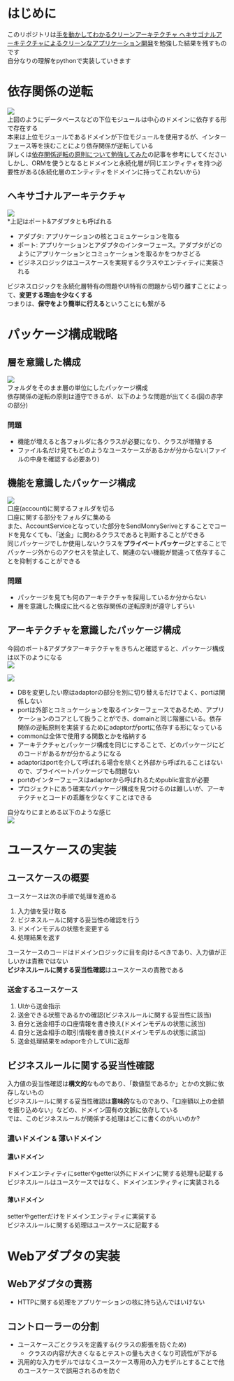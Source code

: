 # はじめに
このリポジトリは[手を動かしてわかるクリーンアーキテクチャ ヘキサゴナルアーキテクチャによるクリーンなアプリケーション開発](https://book.impress.co.jp/books/1123101096)を勉強した結果を残すものです  
自分なりの理解をpythonで実装していきます

# 依存関係の逆転
![](./images/クリーンアーキテクチャの概念.PNG)  
上図のようにデータベースなどの下位モジュールは中心のドメインに依存する形で存在する  
本来は上位モジュールであるドメインが下位モジュールを使用するが、インターフェース等を挟むことにより依存関係が逆転している  
詳しくは[依存関係逆転の原則について勉強してみた](https://qiita.com/maru3745/items/0e09365c9848f849de4f)の記事を参考にしてください  
しかし、ORMを使うとなるとドメインと永続化層が同じエンティティを持つ必要性がある(永続化層のエンティティをドメインに持ってこれないから)  
## ヘキサゴナルアーキテクチャ
![](./images/ヘキサゴナルアーキテクチャ.PNG)  
*上記はポート&アダプタとも呼ばれる
- アダプタ: アプリケーションの核とコミュケーションを取る
- ポート: アプリケーションとアダプタのインターフェース。アダプタがどのようにアプリケーションとコミュケーションを取るかをつかさどる
- ビジネスロジックはユースケースを実現するクラスやエンティティに実装される

ビジネスロジックを永続化層特有の問題やUI特有の問題から切り離すことによって、**変更する理由を少なくする**  
つまりは、**保守をより簡単に行える**ということにも繋がる  

# パッケージ構成戦略
## 層を意識した構成
![](./images/層を意識したパッケージ構成.PNG)  
フォルダをそのまま層の単位にしたパッケージ構成  
依存関係の逆転の原則は遵守できるが、以下のような問題が出てくる(図の赤字の部分)  
### 問題
- 機能が増えると各フォルダに各クラスが必要になり、クラスが増殖する
- ファイル名だけ見てもどのようなユースケースがあるかが分からない(ファイルの中身を確認する必要あり)  

## 機能を意識したパッケージ構成
![](./images/機能を意識したパッケージ構成.PNG)  
口座(account)に関するフォルダを切る  
口座に関する部分をフォルダに集める  
また、AccountServiceとなっていた部分をSendMonrySeriveとすることでコードを見なくても、「送金」に関わるクラスであると判断することができる  
同じパッケージでしか使用しないクラスを**プライベートパッケージ**とすることでパッケージ外からのアクセスを禁止して、関連のない機能が間違って依存することを抑制することができる  
### 問題
- パッケージを見ても何のアーキテクチャを採用しているか分からない
- 層を意識した構成に比べると依存関係の逆転原則が遵守しずらい

## アーキテクチャを意識したパッケージ構成
今回のポート&アダプタアーキテクチャをきちんと確認すると、パッケージ構成は以下のようになる  
![](./images/ドメインサービスを用いたヘキサゴナルアーキテクチャ.PNG)  
  
![](./images/アーキテクチャを意識したパッケージ構成.PNG)  

- DBを変更したい際はadaptorの部分を別に切り替えるだけでよく、portは関係しない
- portは外部とコミュケーションを取るインターフェースであるため、アプリケーションのコアとして扱うことができ、domainと同じ階層にいる。依存関係の逆転原則を実装するためにadaptorがportに依存する形になっている
- commonは全体で使用する関数とかを格納する
- アーキテクチャとパッケージ構成を同じにすることで、どのパッケージにどのコードがあるかが分かるようになる
- adaptorはportを介して呼ばれる場合を除くと外部から呼ばれることはないので、プライベートパッケージでも問題ない
- portのインターフェースはadaptorから呼ばれるためpublic宣言が必要
- プロジェクトにあう確実なパッケージ構成を見つけるのは難しいが、アーキテクチャとコードの乖離を少なくすことはできる

自分なりにまとめる以下のような感じ  
![](./images/パッケージ構成の可視化.PNG)  

# ユースケースの実装
## ユースケースの概要
ユースケースは次の手順で処理を進める
1. 入力値を受け取る
2. ビジネスルールに関する妥当性の確認を行う
3. ドメインモデルの状態を変更する
4. 処理結果を返す

ユースケースのコードはドメインロジックに目を向けるべきであり、入力値が正しいかは責務ではない  
**ビジネスルールに関する妥当性確認**はユースケースの責務である  

### 送金するユースケース
1. UIから送金指示
2. 送金できる状態であるかの確認(ビジネスルールに関する妥当性に該当)
3. 自分と送金相手の口座情報を書き換え(ドメインモデルの状態に該当)
4. 自分と送金相手の取引情報を書き換え(ドメインモデルの状態に該当)
5. 送金処理結果をadaporを介してUIに返却

## ビジネスルールに関する妥当性確認
入力値の妥当性確認は**構文的**なものであり、「数値型であるか」とかの文脈に依存しないもの  
ビジネスルールに関する妥当性確認は**意味的**なものであり、「口座額以上の金額を振り込めない」などの、ドメイン固有の文脈に依存している  
では、このビジネスルールが関係する処理はどこに書くのがいいのか?
### 濃いドメイン & 薄いドメイン
#### 濃いドメイン
ドメインエンティティにsetterやgetter以外にドメインに関する処理も記載する  
ビジネスルールはユースケースではなく、ドメインエンティティに実装される  
#### 薄いドメイン
setterやgetterだけをドメインエンティティに実装する  
ビジネスルールに関する処理はユースケースに記載する

# Webアダプタの実装
## Webアダプタの責務
- HTTPに関する処理をアプリケーションの核に持ち込んではいけない
## コントローラーの分割
- ユースケースごとクラスを定義する(クラスの膨張を防ぐため)
  - クラスの内容が大きくなるとテストの量も大きくなり可読性が下がる
- 汎用的な入力モデルではなくユースケース専用の入力モデルとすることで他のユースケースで誤用されるのを防ぐ
